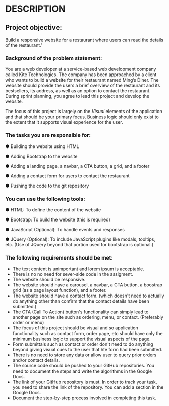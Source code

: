 # DESCRIPTION

## Project objective: 

Build a responsive website for a restaurant where users can read the details of the restaurant.’


### Background of the problem statement: 

You are a web developer at a service-based web development company called Kite Technologies. The company has been approached by a client who wants to build a website for their restaurant named Ming’s Diner. The website should provide the users a brief overview of the restaurant and its bestsellers, its address, as well as an option to contact the restaurant. During sprint planning, you agree to lead this project and develop the website. 

The focus of this project is largely on the *Visual* elements of the application and that should be your primary focus.  Business logic should only exist to the extent that it supports
visual experience for the user.


### The tasks you are responsible for: 

● Building the website using HTML

● Adding Bootstrap to the website

● Adding a landing page, a navbar, a CTA button, a grid, and a footer

● Adding a contact form for users to contact the restaurant

● Pushing the code to the git repository


### You can use the following tools: 

● HTML: To define the content of the website

● Bootstrap: To build the website (this is required)

● JavaScript (Optional): To handle events and responses

● JQuery (Optional): To include JavaScript plugins like modals, tooltips, etc.   (Use of JQuery beyond that portion used for bootstrap is optional.)


### The following requirements should be met:

 * The text content is unimportant and lorem ipsum is acceptable.
 * There is no no need for sever-side code in the assigment.  
 * The website should be responsive.
 * The website should have a carousel, a navbar, a CTA button, a boostrap grid (as a page layout function), and a footer. 
 * The website should have a contact form. (which doesn't need to actually do anything other than confirm that the contact details have been submitted.)
 * The CTA (Call To Action) button's functionality can simply lead to another page on the site such as ordering, menu, or contact.  (Preferably order or menu)
 * The focus of this project should be visual and so application functionality such as contact form, order page, etc should have only the minimum business logic to support the visual aspects of the page.
 * Form submittals such as contact or order don't need to do anything beyond giving visual cues to the user that hte form had been submitted.
 * There is no need to store any data or allow user to query prior orders and/or contact details.
 * The source code should be pushed to your GitHub repositories. You need to document the steps and write the algorithms in the Google Docs.
 * The link of your GitHub repository is must. In order to track your task, you need to share the link of the repository. You can add a section in the Google Docs. 
 * Document the step-by-step process involved in completing this task.

